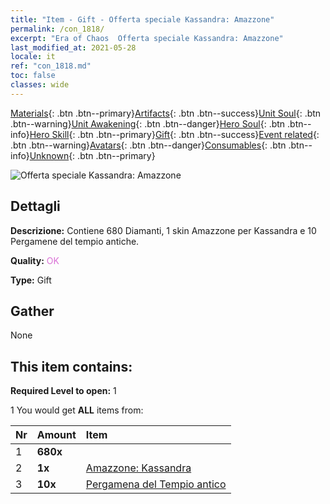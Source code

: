 ```yaml
---
title: "Item - Gift - Offerta speciale Kassandra: Amazzone"
permalink: /con_1818/
excerpt: "Era of Chaos  Offerta speciale Kassandra: Amazzone"
last_modified_at: 2021-05-28
locale: it
ref: "con_1818.md"
toc: false
classes: wide
---
```

 [Materials](/ItemsIT/){: .btn .btn--primary}[Artifacts](/ItemsIT/Artifacts/){: .btn .btn--success}[Unit Soul](/ItemsIT/UnitSoul/){: .btn .btn--warning}[Unit Awakening](/ItemsIT/UnitAwakening/){: .btn .btn--danger}[Hero Soul](/ItemsIT/HeroSoul/){: .btn .btn--info}[Hero Skill](/ItemsIT/HeroSkill/){: .btn .btn--primary}[Gift](/ItemsIT/Gift/){: .btn .btn--success}[Event related](/ItemsIT/Events/){: .btn .btn--warning}[Avatars](/ItemsIT/Avatars/){: .btn .btn--danger}[Consumables](/ItemsIT/Consumables/){: .btn .btn--info}[Unknown](/ItemsIT/Unknown/){: .btn .btn--primary}

 ![Offerta speciale Kassandra: Amazzone](/images/t/i_907440.png)

## Dettagli
 **Descrizione:** Contiene 680 Diamanti, 1 skin Amazzone per Kassandra e 10 Pergamene del tempio antiche.

 **Quality:** <span style="color: #DA70D6">OK</span>

 **Type:** Gift

## Gather

  None

## This item contains:

 **Required Level to open:** 1

 1 You would get **ALL** items  from:

  | Nr | Amount |     Item    |
  |:---|:-------|:------------|
  | 1 |  **680x** | <i class="fas fa-gem"/> |  | 
  | 2 |  **1x** | [Amazzone: Kassandra](/ItemsIT/con_1082/) |  | 
  | 3 |  **10x** | [Pergamena del Tempio antico](/ItemsIT/con_697/) |  | 
